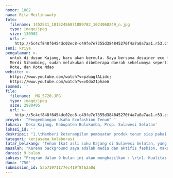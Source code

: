 ```yaml
---
nomor: 1082
nama: Rita Meilinawaty
foto:
  filename: 1452531_10152456871889782_1024068249_n.jpg
  type: image/jpeg
  size: 130902
  url: >-
    http://5c4cf848f6454dc02ec8-c49fe7e7355d384845270f4a7a0a7aa1.r53.cf2.rackcdn.com/57177c59-e6a6-459e-931a-19c383480823/1452531_10152456871889782_1024068249_n.jpg
seni: kriya
pengalaman: >-
  untuk di dusun Kajang, baru akan bermula. Saya bersama desainer eco fashion
  Merdi Sihombing, sudah melakukan dibeberapa daerah sebelumnya seperti di Alor,
  Rote, dan Rote Ndao
website: >-
  https://www.youtube.com/watch?v=pzbagfALidc;
  https://www.youtube.com/watch?v=vOdo21phaeA
sosmed: ''
file:
  filename: _MG_5720.JPG
  type: image/jpeg
  size: 2980405
  url: >-
    http://5c4cf848f6454dc02ec8-c49fe7e7355d384845270f4a7a0a7aa1.r53.cf2.rackcdn.com/ccd11f56-0206-45a9-ac3c-40ec006ca7eb/_MG_5720.JPG
proyek: '“Pengembangan Usaha Ecofashion Tenun” '
lokasi: 'Desa Kajang, Kabupaten Bulukumba, Prop. Sulawesi Selatan'
lokasi_id: ''
deskripsi: "1.\tMemberi keterampilan pembuatan produk tenun siap pakai sehingga akses market menjadi lebih luas, dengan akses pasar yang lebih luas diharapkan menambah penghasilan ibu-ibu penenun.\r\n2.\tMemberi pengetahuan dan keterampilan Ecofashion untuk menunjang sustainability fashion yang ramah terhadap lingkungan.\r\n3.\tPengembangan usaha dengan produk Ecofashion tenun\r\n4.\tPelatihan dan workshop pembuatan produk turunan Tenun Ikat dengan konsep Ecofashion yang akan didampingi oleh Expert di bidang Ecofashion \r\n5.\tPembuatan dan perekaman motif khas daerah yang akan berkolaborasi dengan desainer.\r\n6.\tPengembangan usaha produk tenun Ecofashion "
kategori: kerjasama_kolaborasi
latar_belakang: "Tenun Ikat asli suku Kajang di Sulawesi Selatan, yang termasuk suku terdalam,  ini disebut Tope Le’leng. Ada 7 desa yang ada di kawasan adat Ammatoa, kabupaten Kajang yang mempunyai kerajinan tersebut. Mirip dengan suku  Baduy di Banten, mereka pun masih mempertahankan kearifan budaya lokal dengan kesederhanaan dan kekayaan alam didesa ini. Kain  sarung ( Tope Le’leng) ini selalu berwarna hitam karena menggunakan pewarnaan alam yang berasal dari tanaman yaitu daun Tarun yang menghasilkan warna gelap dan menandakan kesederhanaan dan kesetaraan dengan alam. \r\nJumlah penenun dari 7 dusun ini melebihi 700 perempuan. Anak-anak perempuan usia 13 tahun, sudah harus bisa menenun. Dalam prosesnya, untuk memproduksi 1 lembar sarung dibutuhkan gulungan  benang besar yang bisa menghasilkan 7-8 sarung. Sedangkan harga 1 gulungan benang adalah Rp 1.200.000,- dan harga per sarung adalah Rp 700.000,-\r\nWaktu untuk pengerjaan 1 lembar sarung berkisar 3-4 minggu dan hasil tenun ini hanya dipergunakan untuk kebutuhan pribadi dan keluarga karena dalam kehidupan sehari-hari masyarakat Kajang menggunakan sarung ini.\r\nMelihat perkembangan eco fashion dunia dan Indonesia khususnya, desa Kajang merupakan daerah potensial untuk dijadikan eco fashion community dan membantu mensejahterakan masyarakat Kajang pada umumnya.\r\n"
masalah: "Karena background saya adalah media dan aktifis fashion, maka saya akan memberikan pendampingan langsung dan terarah untuk pengembangan fashion yang sudah turun menurun di Tanah Toa yang sangat ramah lingkungan. Ada 4 pilar tujuan utama dalam program ini yaitu :\r\n1. Penguatan dan pemberdayaan perempuan, peran perempuan dalam masyarakat yang sangat berpengaruh.\r\n2.Pengembangan fashion berkelanjutan, tidak hanya digunakan untuk kebutuhan keluarga, tetapi bisa dijadikan penunjang penghasilan keluarga\r\n3.Perdagangan yang adil, pengerajin, desainer, dan kolektor\r\n4.Penguatan masyarakat secara mandiri dan terarah"
durasi: 9 bulan
sukses: "Program dalam 9 bulan ini akan menghasilkan : \r\n1. Kualitas yang baik dan mampu bersaing di pasar, aktif promosi dengan exhibition, pop up store\r\n2. Proses produksi yang bersih dan tidak mengganggu kelestarian alam, melanjutkan pelestarian yang sudah bertahun-tahun dilakukan masyarakat Kajang\r\n3. Harga yang terjangkau bagi konsumen, pemesanan Tenun Kajang meningkat, dan roda perekonomian semakin dinamis\r\n4. Kondisi yang adil bagi produsen dengan sistem yang transparan\r\n5. Terjaganya sumber daya alam dan kebudayaan lokal, regenerasi, budaya, adat istiadat terjaga dengan baik"
dana: '750'
submission_id: 5ab71971177ec419f8f62a0d
---
```

